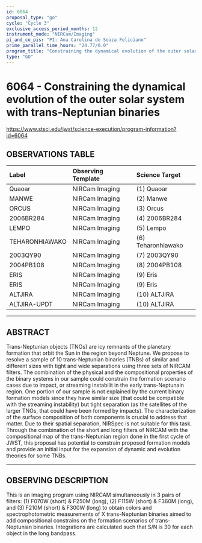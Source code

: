```yaml
---
id: 6064
proposal_type: "go"
cycle: "Cycle 3"
exclusive_access_period_months: 12
instrument_mode: "NIRCam/Imaging"
pi_and_co_pis: "PI: Ana Carolina de Souza Feliciano"
prime_parallel_time_hours: "24.77/0.0"
program_title: "Constraining the dynamical evolution of the outer solar system with trans-Neptunian binaries"
type: "GO"
---
```

# 6064 - Constraining the dynamical evolution of the outer solar system with trans-Neptunian binaries
https://www.stsci.edu/jwst/science-execution/program-information?id=6064
## OBSERVATIONS TABLE
| Label          | Observing Template | Science Target     |
| :------------- | :----------------- | :----------------- |
| Quaoar         | NIRCam Imaging     | (1) Quaoar         |
| MANWE          | NIRCam Imaging     | (2) Manwe          |
| ORCUS          | NIRCam Imaging     | (3) Orcus          |
| 2006BR284      | NIRCam Imaging     | (4) 2006BR284      |
| LEMPO          | NIRCam Imaging     | (5) Lempo          |
| TEHARONHIAWAKO | NIRCam Imaging     | (6) Teharonhiawako |
| 2003QY90       | NIRCam Imaging     | (7) 2003QY90       |
| 2004PB108      | NIRCam Imaging     | (8) 2004PB108      |
| ERIS           | NIRCam Imaging     | (9) Eris           |
| ERIS           | NIRCam Imaging     | (9) Eris           |
| ALTJIRA        | NIRCam Imaging     | (10) ALTJIRA       |
| ALTJIRA-UPDT   | NIRCam Imaging     | (10) ALTJIRA       |

---

## ABSTRACT

Trans-Neptunian objects (TNOs) are icy remnants of the planetary formation that orbit the Sun in the region beyond Neptune. We propose to resolve a sample of 10 trans-Neptunian binaries (TNBs) of similar and different sizes with tight and wide separations using three sets of NIRCAM filters. The combination of the physical and the compositional properties of the binary systems in our sample could constrain the formation scenario cases due to impact, or streaming instabilit in the early trans-Neptunain region. One portion of our sample is not explained by the current binary formation models since they have similar size (that could be compatible with the streaming instability) but tight separation (as the satellites of the larger TNOs, that could have been formed by impacts). The characterization of the surface composition of both components is crucial to address that matter. Due to their spatial separation, NIRSpec is not suitable for this task. Through the combination of the short and long filters of NIRCAM with the compositional map of the trans-Neptunian region done in the first cycle of JWST, this proposal has potential to constrain proposed formation models and provide an initial input for the expansion of dynamic and evolution theories for some TNBs.

---

## OBSERVING DESCRIPTION

This is an imaging program using NIRCAM simultaneously in 3 pairs of filters: (1) F070W (short) & F250M (long), (2) F115W (short) & F360M (long), and (3) F210M (short) & F300W (long) to obtain colors and spectrophotometric measurements of X trans-Neptunian binaries aimed to add compositional constrains on the formation scenarios of trans-Neptunian binaries. Integrations are calculated such that S/N is 30 for each object in the long bandpass.